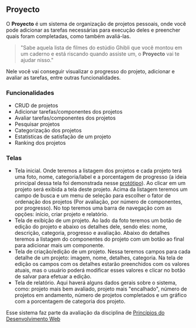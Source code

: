 ## Proyecto

O **Proyecto** é um sistema de organização de projetos pessoais, onde você pode adicionar as tarefas necessárias para execução deles e preencher quais foram completadas, como também avaliá-las.

> "Sabe aquela lista de filmes do estúdio Ghibli que você montou em um caderno e está riscando quando assiste um, o **Proyecto** vai te ajudar nisso."

Nele você vai conseguir visualizar o progresso do projeto, adicionar e avaliar as tarefas, entre outras funcionalidades.

### Funcionalidades

- CRUD de projetos
- Adicionar tarefas/componentes dos projetos
- Avaliar tarefas/componentes dos projetos
- Pesquisar projetos
- Categorização dos projetos
- Estatísticas de satisfação de um projeto
- Ranking dos projetos

### Telas

- Tela inicial. Onde teremos a listagem dos projetos e cada projeto terá uma foto, nome, categoria/label e a porcentagem de progresso (a ideia principal dessa tela foi demonstrada nesse [protótipo](https://douglaslimaxx.github.io/proyecto/proto/)). Ao clicar em um projeto será exibida a tela deste projeto. Acima da listagem teremos um campo de busca e um menu de seleção para escolher o fator de ordenação dos projetos (Por avaliação, por número de componentes, por progresso). No top teremos uma barra de navegação com as opções: início, criar projeto e relatório.
- Tela de exibição de um projeto. Ao lado da foto teremos um botão de edição do projeto e abaixo os detalhes dele, sendo eles: nome, descrição, categoria, progresso e avaliação. Abaixo do detalhes teremos a listagem do componentes do projeto com um botão ao final para adicionar mais um componente. 
- Tela de criação/edição de um projeto. Nessa teremos campos para cada detalhe de um projeto: imagem, nome, detalhes, categoria. Na tela de edição os campos com os detalhes estarão preenchidos com os valores atuais, mas o usuário poderá modificar esses valores e clicar no botão de salvar para efetuar a edição.
- Tela de relatório. Aqui haverá alguns dados gerais sobre o sistema, como: projeto mais bem avaliado, projeto mais "encalhado", número de projetos em andamento, número de projetos completados e um gráfico com a porcentagem de categoria dos projeto.

Esse sistema faz parte da avaliação da disciplina de [Princípios do Desenvolvimento Web](https://github.com/matheusgr/devweb)